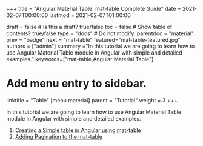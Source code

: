+++
title = "Angular Material Table: mat-table Complete Guide"
date = 2021-02-07T00:00:00
lastmod = 2021-02-07T01:00:00

draft = false  # Is this a draft? true/false
toc = false  # Show table of contents? true/false
type = "docs"  # Do not modify.
parentdoc = "material"
prev = "badge"
next = "mat-table"
featured="mat-table-featured.jpg"
authors = ["admin"]
summary ="In this tutorial we are going to learn how to use Angular Material Table module in Angular with simple and detailed examples."
keywords=["mat-table,Angular Material Table"]


# Add menu entry to sidebar.
linktitle = "Table"
[menu.material]
  parent = "Tutorial"
  weight = 3
+++

In this tutorial we are going to learn how to use Angular Material Table module in Angular with simple and detailed examples.

1. [Creating a Simple table in Angular using mat-table](https://www.angularjswiki.com/material/mat-table/)
2. [Adding Pagination to the mat-table](https://www.angularjswiki.com/material/mat-table-pagination/)

